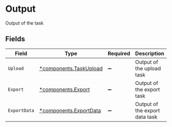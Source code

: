 # Output

Output of the task


## Fields

| Field                                                           | Type                                                            | Required                                                        | Description                                                     |
| --------------------------------------------------------------- | --------------------------------------------------------------- | --------------------------------------------------------------- | --------------------------------------------------------------- |
| `Upload`                                                        | [*components.TaskUpload](../../models/components/taskupload.md) | :heavy_minus_sign:                                              | Output of the upload task                                       |
| `Export`                                                        | [*components.Export](../../models/components/export.md)         | :heavy_minus_sign:                                              | Output of the export task                                       |
| `ExportData`                                                    | [*components.ExportData](../../models/components/exportdata.md) | :heavy_minus_sign:                                              | Output of the export data task                                  |